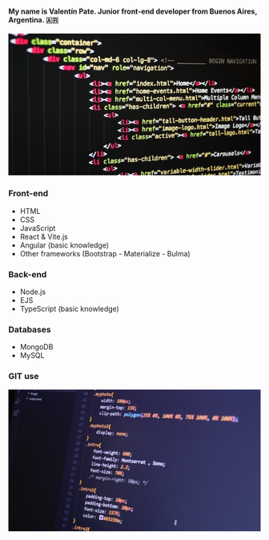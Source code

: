 #### My name is Valentín Pate. Junior front-end developer from Buenos Aires, Argentina. 🇦🇷

![HTML Programming](1.jpg "HTML Programming")

### Front-end
* HTML
* CSS
* JavaScript
* React & Vite.js
* Angular (basic knowledge)
* Other frameworks (Bootstrap - Materialize - Bulma)

### Back-end
* Node.js
* EJS
* TypeScript (basic knowledge)

### Databases
* MongoDB
* MySQL

### GIT use

![CSS Programiing](2.jpg "CSS Programming")

